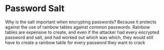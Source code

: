 # Password Salt

Why is the salt important when encrypting passwords? Because it protects against
the use of rainbow tables against common passwords. Rainbow tables are expensive
to create, and even if the attacker had every encrypted password and salt, and
had worked out which was which, they would still have to create a rainbow table
for every password they want to crack
